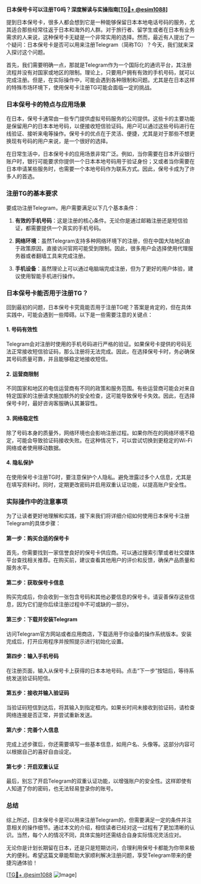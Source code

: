 **日本保号卡可以注册TG吗？深度解读与实操指南[[TG💪+ @esim1088](https://t.me/s/esim1088)]**

提到日本保号卡，很多人都会想到它是一种能够保留日本本地电话号码的服务，尤其适合那些经常往返于日本和海外的人群。对于旅行者、留学生或者在日本有业务需求的人来说，这种保号卡无疑是一个非常实用的选择。然而，最近有人提出了一个疑问：日本保号卡是否可以用来注册Telegram（简称TG）？今天，我们就来深入探讨这个问题。

首先，我们需要明确一点，那就是Telegram作为一个国际化的通讯平台，其注册流程并没有对国家或地区的限制。理论上，只要用户拥有有效的手机号码，就可以完成注册。但是，在实际操作中，可能会遇到各种限制和问题。尤其是在日本这样的特殊市场环境下，使用保号卡注册TG可能会面临一定的挑战。

### 日本保号卡的特点与应用场景

在日本，保号卡通常由一些专门提供虚拟号码服务的公司提供。这些卡的主要功能是保留用户的日本本地号码，以便接收短信验证码。用户可以通过这些号码进行在线验证、接听来电等操作。保号卡的优点在于灵活、便捷，尤其是对于那些不想更换现有号码的用户来说，是一个很好的选择。

在日常生活中，日本保号卡的应用场景非常广泛。例如，当你需要在日本开设银行账户时，银行可能要求你提供一个日本本地号码用于验证身份；又或者当你需要在日本申请某些服务时，也需要一个本地号码作为联系方式。因此，保号卡成为了许多人的首选。

### 注册TG的基本要求

要成功注册Telegram，用户需要满足以下几个基本条件：

1. **有效的手机号码**：这是注册的核心条件。无论你是通过邮箱注册还是短信验证，都需要提供一个真实的手机号码。
   
2. **网络环境**：虽然Telegram支持多种网络环境下的注册，但在中国大陆地区由于政策原因，直接访问官网可能受到限制。因此，很多用户会选择使用代理服务器或者翻墙工具来完成注册。

3. **手机设备**：虽然理论上可以通过电脑端完成注册，但为了更好的用户体验，建议使用智能手机进行操作。

### 日本保号卡能否用于注册TG？

回到最初的问题，日本保号卡究竟能否用于注册TG呢？答案是肯定的，但在具体实践中，可能会遇到一些障碍。以下是一些需要注意的关键点：

#### 1. **号码有效性**
   Telegram会对注册时使用的手机号码进行严格的验证。如果保号卡提供的号码无法正常接收短信验证码，那么注册将无法完成。因此，在选择保号卡时，务必确保其号码质量可靠，并且能够稳定地接收短信。

#### 2. **运营商限制**
   不同国家和地区的电信运营商有不同的政策和服务范围。有些运营商可能会对来自特定国家的注册请求施加额外的安全检查，这可能导致保号卡失效。因此，在选择保号卡时，最好咨询客服确认其兼容性。

#### 3. **网络稳定性**
   除了号码本身的质量外，网络环境也会影响注册过程。如果你所在的网络环境不稳定，可能会导致验证码接收失败。在这种情况下，可以尝试切换到更稳定的Wi-Fi网络或者使用移动数据。

#### 4. **隐私保护**
   在使用保号卡注册TG时，要注意保护个人隐私。避免泄露过多个人信息，尤其是在填写资料时。同时，定期更改密码并启用双重认证功能，以提高账户安全性。

### 实际操作中的注意事项

为了让读者更好地理解和实践，接下来我们将详细介绍如何使用日本保号卡注册Telegram的具体步骤：

#### 第一步：购买合适的保号卡
   首先，你需要找到一家信誉良好的保号卡供应商。可以通过搜索引擎或者社交媒体平台查找相关推荐。在购买前，建议查看其他用户的评价和反馈，确保产品质量和服务水平。

#### 第二步：获取保号卡信息
   购买完成后，你会收到一张包含号码和其他必要信息的保号卡。请妥善保存这些信息，因为它们是你后续注册过程中不可或缺的一部分。

#### 第三步：下载并安装Telegram
   访问Telegram官方网站或者应用商店，下载适用于你设备的操作系统版本。安装完成后，打开应用程序并按照提示进行初始化设置。

#### 第四步：输入手机号码
   在注册页面，输入从保号卡上获得的日本本地号码。点击“下一步”按钮后，等待系统发送验证码短信。

#### 第五步：接收并输入验证码
   当验证码短信到达后，将其输入到指定框内。如果长时间未接收到验证码，请检查网络连接是否正常，并尝试重新发送。

#### 第六步：完善个人信息
   完成上述步骤后，你还需要填写一些基本信息，如用户名、头像等。这部分内容可以根据自己的喜好自由设定。

#### 第七步：开启双重认证
   最后，别忘了开启Telegram的双重认证功能，以增强账户的安全性。这样即使有人知道了你的密码，也无法轻易登录你的账号。

### 总结

综上所述，日本保号卡是可以用来注册Telegram的，但需要满足一定的条件并注意相关的操作细节。通过本文的介绍，相信读者已经对这一过程有了更加清晰的认识。当然，每个人的情况不同，具体实施时还需结合自身实际情况灵活应对。

无论你是计划长期留在日本，还是只是短期访问，合理利用保号卡都能为你带来极大的便利。希望这篇文章能帮助大家顺利解决注册问题，享受Telegram带来的便捷沟通体验！

[[TG💪+ @esim1088](https://t.me/s/esim1088) ![Image](https://i.postimg.cc/4NQfJmqS/Snipaste-2025-05-13-00-14-12.png)]